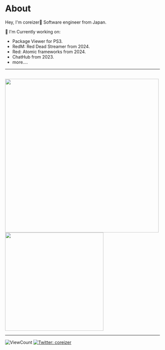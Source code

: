 # About

Hey, I'm coreizer👋 Software engineer from Japan.

📄 I'm Currently working on:

- Package Viewer for PS3.
- RedM: Red Dead Streamer from 2024.
- Red: Atomic frameworks from 2024.
- ChatHub from 2023.
- more....

---

<br>
<img width="500" src="https://github-readme-stats.vercel.app/api?username=coreizer&theme=tokyonight&show_icons=true">
<img width="320" src="https://github-readme-stats.vercel.app/api/top-langs/?username=coreizer&theme=tokyonight&layout=compact">

---

![ViewCount](https://views.whatilearened.today/views/github/coreizer/views.svg?cache=remove)
[![Twitter: coreizer](https://img.shields.io/twitter/follow/coreizer?style=social)](https://twitter.com/coreizer)
